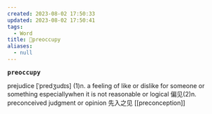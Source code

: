 ```yaml
---
created: 2023-08-02 17:50:33
updated: 2023-08-02 17:50:41
tags:
  - Word
title: 📖preoccupy
aliases:
  - null
---
```


<pre><strong>preoccupy</strong></pre>
prejudice
[ˈpredʒudɪs]
(1)n. a feeling of like or dislike for someone or something especiallywhen it is not reasonable or logical 偏⻅(2)n. preconceived judgment or opinion 先⼊之⻅
[[preconception]]
